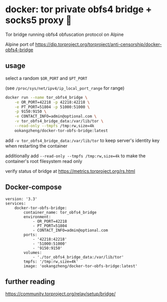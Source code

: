 # docker: tor private obfs4 bridge + socks5 proxy 🐳

Tor bridge running obfs4 obfuscation protocol on Alpine

Alpine port of https://dip.torproject.org/torproject/anti-censorship/docker-obfs4-bridge

## usage

select a random `$OR_PORT` and `$PT_PORT`

(see `/proc/sys/net/ipv4/ip_local_port_range` for range)

```sh
docker run --name tor_obfs4_bridge \
    -e OR_PORT=42218 -p 42218:42218 \
    -e PT_PORT=51804 -p 51000:51000 \
    -p 9150:9150 \
    -e CONTACT_INFO=admin@optional.com \
    -v tor_obfs4_bridge_data:/var/lib/tor \
    --read-only --tmpfs /tmp:rw,size=4k
    ookangzheng/docker-tor-obfs-bridge:latest
```

add `-v tor_obfs4_bridge_data:/var/lib/tor` to keep server's identity key
when restarting the container

additionally add `--read-only --tmpfs /tmp:rw,size=4k`
to make the container's root filesystem read only

verify status of bridge at  https://metrics.torproject.org/rs.html

## Docker-compose

```
version: '3.3'
services:
    docker-tor-obfs-bridge:
        container_name: tor_obfs4_bridge
        environment:
            - OR_PORT=42218
            - PT_PORT=51804
            - CONTACT_INFO=admin@optional.com
        ports:
            - '42218:42218'
            - '51000:51000'
            - '9150:9150'
        volumes:
            - './tor_obfs4_bridge_data:/var/lib/tor'
        tmpfs: '/tmp:rw,size=4k'
        image: 'ookangzheng/docker-tor-obfs-bridge:latest'
```

## further reading

https://community.torproject.org/relay/setup/bridge/
